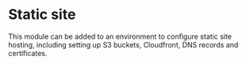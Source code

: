 # Static site

This module can be added to an environment to configure static site hosting, including setting up S3 buckets, Cloudfront, DNS records and certificates.
